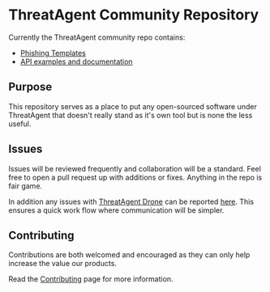 # ThreatAgent Community Repository

Currently the ThreatAgent community repo contains: 
* [Phishing Templates](phishing/templates)
* [API examples and documentation](api)

## Purpose
This repository serves as a place to put any open-sourced software under
ThreatAgent that doesn't really stand as it's own tool but is none the
less useful.

## Issues
Issues will be reviewed frequently and collaboration will be a standard.
Feel free to open a pull request up with additions or fixes. Anything in
the repo is fair game.

In addition any issues with [ThreatAgent Drone](https://www.threatagent.com)
can be reported [here](https://github.com/threatagent/community/issues).
This ensures a quick work flow where communication will be simpler.

## Contributing
Contributions are both welcomed and encouraged as they can only help
increase the value our products.

Read the [Contributing](CONTRIBUTING.md) page for more information.
